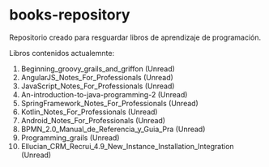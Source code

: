 # books-repository
Repositorio creado para resguardar libros de aprendizaje de programación.

Libros contenidos actualemnte:

1. Beginning_groovy_grails_and_griffon (Unread)
1. AngularJS_Notes_For_Professionals (Unread)
1. JavaScript_Notes_For_Professionals (Unread)
1. An-introduction-to-java-programming-2 (Unread)
1. SpringFramework_Notes_For_Professionals (Unread)
1. Kotlin_Notes_For_Professionals (Unread)
1. Android_Notes_For_Professionals (Unread)
1. BPMN_2.0_Manual_de_Referencia_y_Guia_Pra (Unread)
1. Programming_grails (Unread)
1. Ellucian_CRM_Recrui_4.9_New_Instance_Installation_Integration (Unread)